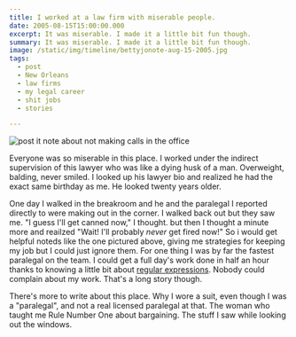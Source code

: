 ```yaml
---
title: I worked at a law firm with miserable people.
date: 2005-08-15T15:00:00.000
excerpt: It was miserable. I made it a little bit fun though.  
summary: It was miserable. I made it a little bit fun though.
image: /static/img/timeline/bettyjonote-aug-15-2005.jpg
tags:
  - post 
  - New Orleans
  - law firms
  - my legal career
  - shit jobs
  - stories

---
```


![post it note about not making calls in the office](/static/img/timeline/bettyjonote-aug-15-2005.jpg "post it note about not making calls in the office")

Everyone was so miserable in this place. I worked under the indirect supervision of this lawyer who was like a dying husk of a man. Overweight, balding, never smiled. I looked up his lawyer bio and realized he had the exact same birthday as me. He looked twenty years older.

One day I walked in the breakroom and he and the paralegal I reported directly to were making out in the corner. I walked back out but they saw me. "I guess I'll get canned now," I thought. but then I thought a minute more and reailzed "Wait! I'll probably _never_ get fired now!" So i would get helpful noteds like the one pictured above, giving me strategies for keeping my job but I could just ignore them. For one thing I was by far the fastest paralegal on the team. I could get a full day's work done in half an hour thanks to knowing a little bit about [regular expressions](https://en.wikipedia.org/wiki/Regular_expression). Nobody could complain about my work. That's a long story though.

There's more to write about this place. Why I wore a suit, even though I was a "paralegal", and not a real licensed paralegal at that. The woman who taught me Rule Number One about bargaining. The stuff I saw while looking out the windows.